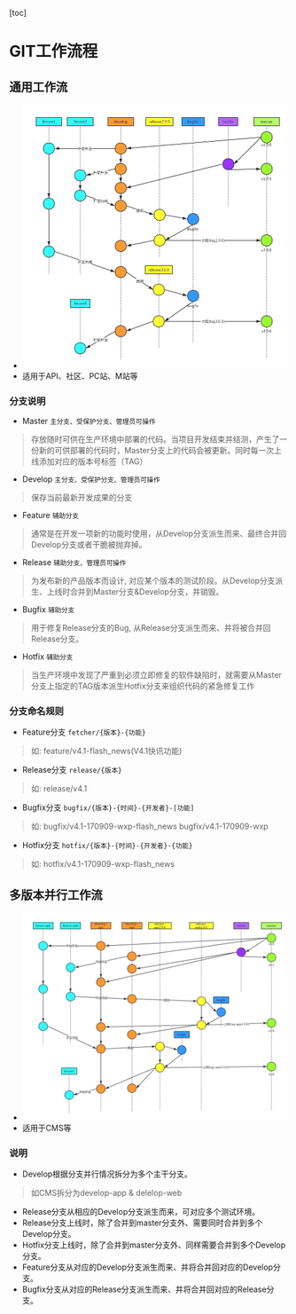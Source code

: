 [toc]
# GIT工作流程
## 通用工作流

 - ![image](attachment/images/GIT工作流1.png)
 - 适用于API、社区、PC站、M站等
### 分支说明
 - Master `主分支、受保护分支、管理员可操作`

  > 存放随时可供在生产环境中部署的代码。当项目开发结束并结测，产生了一份新的可供部署的代码时，Master分支上的代码会被更新。同时每一次上线添加对应的版本号标签（TAG）
 
 - Develop `主分支、受保护分支、管理员可操作`

  > 保存当前最新开发成果的分支
  
  - Feature  `辅助分支`

  > 通常是在开发一项新的功能时使用，从Develop分支派生而来、最终合并回Develop分支或者干脆被抛弃掉。
  
  - Release  `辅助分支、管理员可操作`

  > 为发布新的产品版本而设计, 对应某个版本的测试阶段。从Develop分支派生、上线时合并到Master分支&Develop分支，并销毁。

  - Bugfix  `辅助分支`

  > 用于修复Release分支的Bug, 从Release分支派生而来、并将被合并回Release分支。

  - Hotfix  `辅助分支`

  > 当生产环境中发现了严重到必须立即修复的软件缺陷时，就需要从Master分支上指定的TAG版本派生Hotfix分支来组织代码的紧急修复工作

 ### 分支命名规则
 
  - Feature分支 `fetcher/{版本}-{功能}`
  > 如: feature/v4.1-flash_news(V4.1快讯功能)
  - Release分支 `release/{版本}`
  > 如: release/v4.1
  - Bugfix分支  `bugfix/{版本}-{时间}-{开发者}-[功能]`
  > 如: bugfix/v4.1-170909-wxp-flash_news
  > bugfix/v4.1-170909-wxp
  - Hotfix分支 `hotfix/{版本}-{时间}-{开发者}-{功能}`
  > 如: hotfix/v4.1-170909-wxp-flash_news

## 多版本并行工作流

 - ![image](attachment/images/GIT工作流2.png)
 - 适用于CMS等
### 说明
 - Develop根据分支并行情况拆分为多个主干分支。
 > 如CMS拆分为develop-app & delelop-web
 - Release分支从相应的Develop分支派生而来，可对应多个测试环境。
 - Release分支上线时，除了合并到master分支外、需要同时合并到多个Develop分支。
 - Hotfix分支上线时，除了合并到master分支外、同样需要合并到多个Develop分支。
 - Feature分支从对应的Develop分支派生而来、并将合并回对应的Develop分支。
 - Bugfix分支从对应的Release分支派生而来、并将合并回对应的Release分支。
